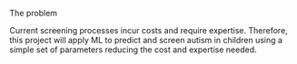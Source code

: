 
The problem

Current screening processes incur costs and require expertise. Therefore, this project will apply ML to predict and screen autism in children using a simple set of parameters reducing the cost and expertise needed.
